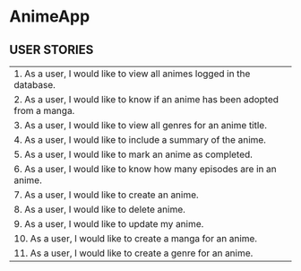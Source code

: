 # AnimeApp

## USER STORIES
| | 
|:---|
|1.	As a user, I would like to view all animes logged in the database.
|2.	As a user, I would like to know if an anime has been adopted from a manga.
|3.	As a user, I would like to view all genres for an anime title.
|4.	As a user, I would like to include a summary of the anime.
|5.	As a user, I would like to mark an anime as completed.
|6.	As a user, I would like to know how many episodes are in an anime.
|7.	As a user, I would like to create an anime.
|8.	As a user, I would like to delete anime.
|9.	As a user, I would like to update my anime.
|10. As a user, I would like to create a manga for an anime.
|11. As a user, I would like to create a genre for an anime.
